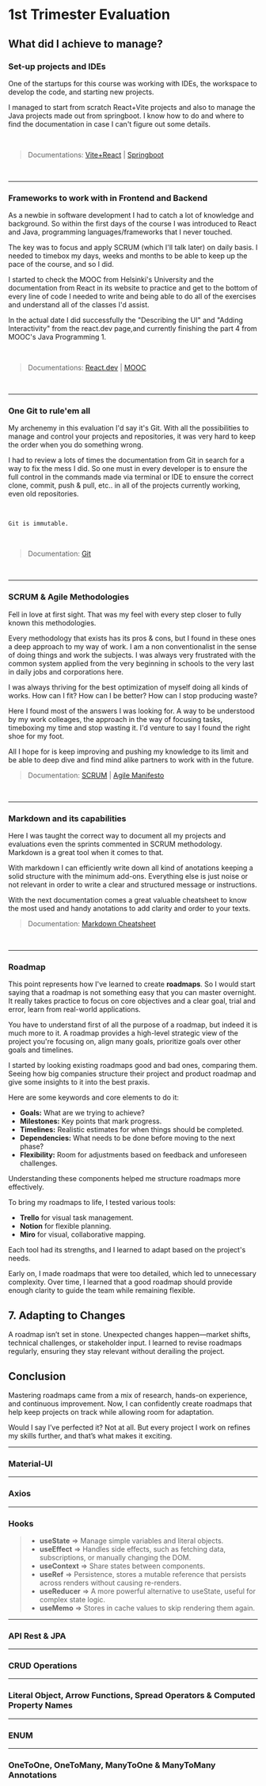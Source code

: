 # 1st Trimester Evaluation

## What did I achieve to manage?

### Set-up projects and IDEs

One of the startups for this course was working with IDEs, the workspace to develop the code, and starting new projects.
<br>

I managed to start from scratch React+Vite projects and also to manage the Java projects made out from springboot. I know how to do and where to find the documentation in case I can't figure out some details.

<br>

>Documentations: [Vite+React](https://v3.vitejs.dev/guide/) | [Springboot](https://spring.io/projects/spring-boot#learn)

<br>

---
### Frameworks to work with in Frontend and Backend

As a newbie in software development I had to catch a lot of knowledge and background. So within the first days of the course I was introduced to React and Java, programming languages/frameworks that I never touched.
<br>

The key was to focus and apply SCRUM (which I'll talk later) on daily basis. I needed to timebox my days, weeks and months to be able to keep up the pace of the course, and so I did.
<br>

I started to check the MOOC from Helsinki's University and the documentation from React in its website to practice and get to the bottom of every line of code I needed to write and being able to do all of the exercises and understand all of the classes I'd assist.
<br>

In the actual date I did successfully the "Describing the UI" and "Adding Interactivity" from the react.dev page,and currently finishing the part 4 from MOOC's Java Programming 1.

<br>

>Documentations: [React.dev](https://react.dev/learn) | [MOOC](https://java-programming.mooc.fi/)

<br>

---
### One Git to rule'em all

My archenemy in this evaluation I'd say it's Git. With all the possibilities to manage and control your projects and repositories, it was very hard to keep the order when you do something wrong.
<br>

I had to review a lots of times the documentation from Git in search for a way to fix the mess I did. So one must in every developer is to ensure the full control in the commands made via terminal or IDE to ensure the correct clone, commit, push & pull, etc.. in all of the projects currently working, even old repositories.

<br>

    Git is immutable.

<br>

>Documentation: [Git](https://git-scm.com/doc)

<br>

---
### SCRUM & Agile Methodologies

Fell in love at first sight. That was my feel with every step closer to fully known this methodologies.
<br>

Every methodology that exists has its pros & cons, but I found in these ones a deep approach to my way of work. I am a non conventionalist in the sense of doing things and work the subjects. I was always very frustrated with the common system applied from the very beginning in schools to the very last in daily jobs and corporations here.
<br>

I was always thriving for the best optimization of myself doing all kinds of works. How can I fit? How can I be better? How can I stop producing waste?
<br>

Here I found most of the answers I was looking for. A way to be understood by my work colleages, the approach in the way of focusing tasks, timeboxing my time and stop wasting it. I'd venture to say I found the right shoe for my foot.
<br>

All I hope for is keep improving and pushing my knowledge to its limit and be able to deep dive and find mind alike partners to work with in the future.
<br>

>Documentation: [SCRUM](https://albertprofe.dev/scrum/scrum-what-guide.html) | [Agile Manifesto](https://agilemanifesto.org/)

<br>

---
### Markdown and its capabilities

Here I was taught the correct way to document all my projects and evaluations even the sprints commented in SCRUM methodology. Markdown is a great tool when it comes to that.
<br>

With markdown I can efficiently write down all kind of anotations keeping a solid structure with the minimum add-ons. Everything else is just noise or not relevant in order to write a clear and structured message or instructions.
<br>

With the next documentation comes a great valuable cheatsheet to know the most used and handy anotations to add clarity and order to your texts.
<br>

>Documentation: [Markdown Cheatsheet](https://github.com/AlbertProfe/markdown_PRA/blob/master/Resources/Markdown_guides/markdown_cheat_sheet_opensource.com_.pdf)
<br>

---
### Roadmap

This point represents how I've learned to create **roadmaps**. So I would start saying that a roadmap is not something easy that you can master overnight. It really takes practice to focus on core objectives and a clear goal, trial and error, learn from real-world applications.
<br>

You have to understand first of all the purpose of a roadmap, but indeed it is much more to it. A roadmap provides a high-level strategic view of the project you're focusing on, align many goals, prioritize goals over other goals and timelines.
<br>

I started by looking existing roadmaps good and bad ones, comparing them. Seeing how big companies structure their project and product roadmap and give some insights to it into the best praxis.
<br>

Here are some keywords and core elements to do it:

- **Goals:** What are we trying to achieve?  
- **Milestones:** Key points that mark progress.  
- **Timelines:** Realistic estimates for when things should be completed.  
- **Dependencies:** What needs to be done before moving to the next phase?  
- **Flexibility:** Room for adjustments based on feedback and unforeseen challenges.  

Understanding these components helped me structure roadmaps more effectively.
<br>
 
To bring my roadmaps to life, I tested various tools:  
- **Trello** for visual task management.
- **Notion** for flexible planning.
- **Miro** for visual, collaborative mapping.

Each tool had its strengths, and I learned to adapt based on the project's needs.

 
Early on, I made roadmaps that were too detailed, which led to unnecessary complexity. Over time, I learned that a good roadmap should provide enough clarity to guide the team while remaining flexible.

## 7. Adapting to Changes  
A roadmap isn’t set in stone. Unexpected changes happen—market shifts, technical challenges, or stakeholder input. I learned to revise roadmaps regularly, ensuring they stay relevant without derailing the project.

## Conclusion  
Mastering roadmaps came from a mix of research, hands-on experience, and continuous improvement. Now, I can confidently create roadmaps that help keep projects on track while allowing room for adaptation.

Would I say I’ve perfected it? Not at all. But every project I work on refines my skills further, and that’s what makes it exciting.


---
### Material-UI

---
### Axios

---
### Hooks



>- **useState** => Manage simple variables and literal objects.
>- **useEffect** => Handles side effects, such as fetching data, subscriptions, or manually changing the DOM.
>- **useContext** => Share states between components.
>- **useRef** => Persistence, stores a mutable reference that persists across renders without causing re-renders.
>- **useReducer** => A more powerful alternative to useState, useful for complex state logic.
>- **useMemo** => Stores in cache values to skip rendering them again.



---
### API Rest & JPA

---
### CRUD Operations

---
### Literal Object, Arrow Functions, Spread Operators & Computed Property Names

---
### ENUM

---
### OneToOne, OneToMany, ManyToOne & ManyToMany Annotations